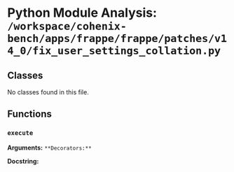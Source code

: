 # Python Module Analysis: `/workspace/cohenix-bench/apps/frappe/frappe/patches/v14_0/fix_user_settings_collation.py`

## Classes

No classes found in this file.


## Functions

### `execute`
**Arguments:** ``
**Decorators:** ``

**Docstring:**
```

```

